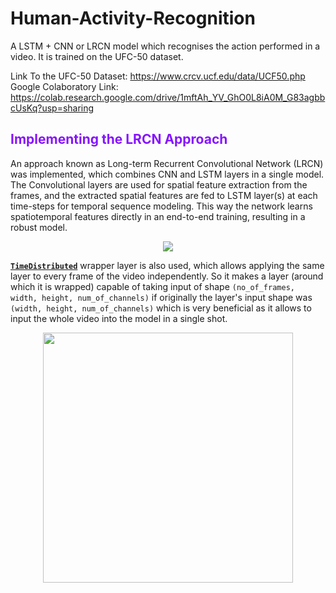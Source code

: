 # Human-Activity-Recognition
A LSTM + CNN or LRCN model which recognises the action performed in a video. It is trained on the UFC-50 dataset.

Link To the UFC-50 Dataset: https://www.crcv.ucf.edu/data/UCF50.php
<br/>
Google Colaboratory Link: https://colab.research.google.com/drive/1mftAh_YV_GhO0L8iA0M_G83agbbcUsKq?usp=sharing

## **<font style="color:rgb(134,19,348)">Implementing the LRCN Approach</font>**

An approach known as Long-term Recurrent Convolutional Network (LRCN) was implemented, which combines CNN and LSTM layers in a single model. The Convolutional layers are used for spatial feature extraction from the frames, and the extracted spatial features are fed to LSTM layer(s) at each time-steps for temporal sequence modeling. This way the network learns spatiotemporal features directly in an end-to-end training, resulting in a robust model.

<center>
<img src='https://drive.google.com/uc?export=download&id=1I-q5yLsIoNh2chfzT7JYvra17FsXvdme'>
</center>

[**`TimeDistributed`**](https://keras.io/api/layers/recurrent_layers/time_distributed/) wrapper layer is also used, which allows applying the same layer to every frame of the video independently. So it makes a layer (around which it is wrapped) capable of taking input of shape `(no_of_frames, width, height, num_of_channels)` if originally the layer's input shape was `(width, height, num_of_channels)` which is very beneficial as it allows to input the whole video into the model in a single shot. 

<center>
<img src='https://drive.google.com/uc?export=download&id=1CbauSm5XTY7ypHYBHH7rDSnJ5LO9CUWX' width=400>
</center>
